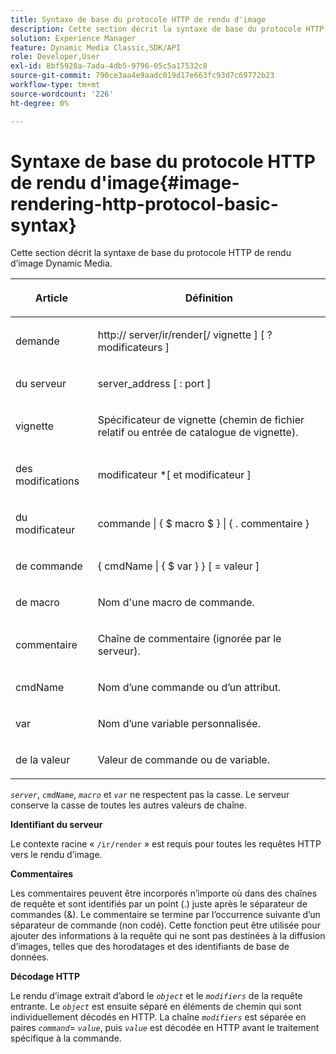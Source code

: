 ```yaml
---
title: Syntaxe de base du protocole HTTP de rendu d'image
description: Cette section décrit la syntaxe de base du protocole HTTP de rendu d’image Dynamic Media.
solution: Experience Manager
feature: Dynamic Media Classic,SDK/API
role: Developer,User
exl-id: 8bf5920a-7ada-4db5-9796-05c5a17532c8
source-git-commit: 790ce3aa4e9aadc019d17e663fc93d7c69772b23
workflow-type: tm+mt
source-wordcount: '226'
ht-degree: 0%

---
```


# Syntaxe de base du protocole HTTP de rendu d&#39;image{#image-rendering-http-protocol-basic-syntax}

Cette section décrit la syntaxe de base du protocole HTTP de rendu d’image Dynamic Media.

<table id="table_0A7D7207EE6D4B08B62BE8620EBE0B25"> 
 <thead> 
  <tr> 
   <th colname="col1" class="entry"> <p>Article </p> </th> 
   <th colname="col2" class="entry"> <p>Définition </p> </th> 
  </tr> 
 </thead>
 <tbody> 
  <tr> 
   <td colname="col1"> <p><span class="varname"> demande </span> </p> </td> 
   <td colname="col2"> <p>http://<span class="varname"> server</span>/ir/render[/<span class="varname"> vignette</span> ] [ ?<span class="varname"> modificateurs </span> ] </p> </td> 
  </tr> 
  <tr> 
   <td colname="col1"> <p><span class="varname"> du serveur </span> </p> </td> 
   <td colname="col2"> <p><span class="varname"> server_address </span> [ :<span class="varname"> port</span> ] </p> </td> 
  </tr> 
  <tr> 
   <td colname="col1"> <p><span class="varname"> vignette </span> </p> </td> 
   <td colname="col2"> <p>Spécificateur de vignette (chemin de fichier relatif ou entrée de catalogue de vignette). </p> </td> 
  </tr> 
  <tr> 
   <td colname="col1"> <p><span class="varname"> des modifications </span> </p> </td> 
   <td colname="col2"> <p><span class="varname"> modificateur </span> *[ et <span class="varname"> modificateur </span> ] </p> </td> 
  </tr> 
  <tr> 
   <td colname="col1"> <p><span class="varname"> du modificateur </span> </p> </td> 
   <td colname="col2"> <p><span class="varname"> commande </span> | { $ <span class="varname"> macro</span> $ } | { .<span class="varname"> commentaire</span> } </p> </td> 
  </tr> 
  <tr> 
   <td colname="col1"> <p><span class="varname"> de commande </span> </p> </td> 
   <td colname="col2"> <p>{ <span class="varname"> cmdName</span> | { $<span class="varname"> var</span> } } [ = <span class="varname"> valeur </span> ] </p> </td> 
  </tr> 
  <tr> 
   <td colname="col1"> <p><span class="varname"> de macro </span> </p> </td> 
   <td colname="col2"> <p>Nom d'une macro de commande. </p> </td> 
  </tr> 
  <tr> 
   <td colname="col1"> <p><span class="varname"> commentaire </span> </p> </td> 
   <td colname="col2"> <p>Chaîne de commentaire (ignorée par le serveur). </p> </td> 
  </tr> 
  <tr> 
   <td colname="col1"> <p><span class="varname"> </span> cmdName </p> </td> 
   <td colname="col2"> <p>Nom d’une commande ou d’un attribut. </p> </td> 
  </tr> 
  <tr> 
   <td colname="col1"> <p><span class="varname"> var </span> </p> </td> 
   <td colname="col2"> <p>Nom d’une variable personnalisée. </p> </td> 
  </tr> 
  <tr> 
   <td colname="col1"> <p><span class="varname"> de la valeur </span> </p> </td> 
   <td colname="col2"> <p>Valeur de commande ou de variable. </p> </td> 
  </tr> 
 </tbody> 
</table>

*`server`*, *`cmdName`*, *`macro`* et *`var`* ne respectent pas la casse. Le serveur conserve la casse de toutes les autres valeurs de chaîne.

**Identifiant du serveur**

Le contexte racine « `/ir/render` » est requis pour toutes les requêtes HTTP vers le rendu d’image.

**Commentaires**

Les commentaires peuvent être incorporés n’importe où dans des chaînes de requête et sont identifiés par un point (.) juste après le séparateur de commandes (&amp;). Le commentaire se termine par l’occurrence suivante d’un séparateur de commande (non codé). Cette fonction peut être utilisée pour ajouter des informations à la requête qui ne sont pas destinées à la diffusion d’images, telles que des horodatages et des identifiants de base de données.

**Décodage HTTP**

Le rendu d’image extrait d’abord le *`object`* et le *`modifiers`* de la requête entrante. Le *`object`* est ensuite séparé en éléments de chemin qui sont individuellement décodés en HTTP. La chaîne *`modifiers`* est séparée en paires *`command`*= *`value`*, puis *`value`* est décodée en HTTP avant le traitement spécifique à la commande.
